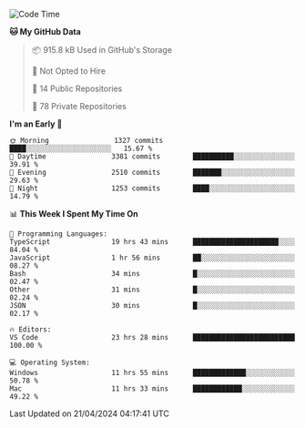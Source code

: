 <!--START_SECTION:waka-->
![Code Time](http://img.shields.io/badge/Code%20Time-5%2C548%20hrs%207%20mins-blue)

**🐱 My GitHub Data** 

> 📦 915.8 kB Used in GitHub's Storage 
 > 
> 🚫 Not Opted to Hire
 > 
> 📜 14 Public Repositories 
 > 
> 🔑 78 Private Repositories 
 > 
**I'm an Early 🐤** 

```text
🌞 Morning                1327 commits        ████░░░░░░░░░░░░░░░░░░░░░   15.67 % 
🌆 Daytime                3381 commits        ██████████░░░░░░░░░░░░░░░   39.91 % 
🌃 Evening                2510 commits        ███████░░░░░░░░░░░░░░░░░░   29.63 % 
🌙 Night                  1253 commits        ████░░░░░░░░░░░░░░░░░░░░░   14.79 % 
```


📊 **This Week I Spent My Time On** 

```text
💬 Programming Languages: 
TypeScript               19 hrs 43 mins      █████████████████████░░░░   84.04 % 
JavaScript               1 hr 56 mins        ██░░░░░░░░░░░░░░░░░░░░░░░   08.27 % 
Bash                     34 mins             █░░░░░░░░░░░░░░░░░░░░░░░░   02.47 % 
Other                    31 mins             █░░░░░░░░░░░░░░░░░░░░░░░░   02.24 % 
JSON                     30 mins             █░░░░░░░░░░░░░░░░░░░░░░░░   02.17 % 

🔥 Editors: 
VS Code                  23 hrs 28 mins      █████████████████████████   100.00 % 

💻 Operating System: 
Windows                  11 hrs 55 mins      █████████████░░░░░░░░░░░░   50.78 % 
Mac                      11 hrs 33 mins      ████████████░░░░░░░░░░░░░   49.22 % 
```


 Last Updated on 21/04/2024 04:17:41 UTC
<!--END_SECTION:waka-->

